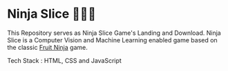 # Ninja Slice 🥷🏻🍉
This Repository serves as Ninja Slice Game's Landing and Download.
Ninja Slice is a Computer Vision and Machine Learning enabled game based on the classic [Fruit Ninja](https://www.halfbrick.com/games/fruit-ninja) game.

Tech Stack : HTML, CSS and JavaScript
